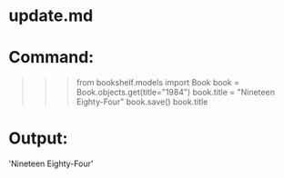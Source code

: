 # update.md

# Command:
>>> from bookshelf.models import Book
>>> book = Book.objects.get(title="1984")
>>> book.title = "Nineteen Eighty-Four"
>>> book.save()
>>> book.title
# Output:
'Nineteen Eighty-Four'
